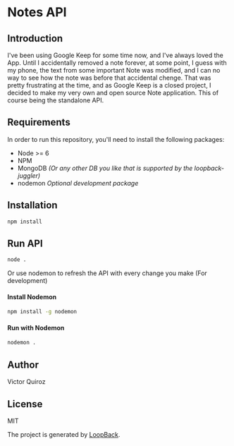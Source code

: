# Notes API

## Introduction

I've been using Google Keep for some time now, and I've always loved the App. Until I accidentally removed a note
forever, at some point, I guess with my phone, the text from some important Note was modified, and I can no way
to see how the note was before that accidental chenge. That was pretty frustrating at the time, and as Google Keep
is a closed project, I decided to make my very own and open source Note application. This of course being the
standalone API.

## Requirements

In order to run this repository, you'll need to install the following packages:

+ Node >= 6
+ NPM
+ MongoDB *(Or any other DB you like that is supported by the loopback-juggler)*
+ nodemon *Optional development package*

## Installation

```sh
npm install
```

## Run API

```sh
node .
```

Or use nodemon to refresh the API with every change you make (For development)

#### Install Nodemon

```sh
npm install -g nodemon
```

#### Run with Nodemon

```sh
nodemon .
```

## Author

Victor Quiroz

## License

MIT


The project is generated by [LoopBack](http://loopback.io).
